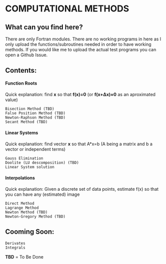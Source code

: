 # COMPUTATIONAL METHODS

## What can you find here?
There are only Fortran modules. There are no working programs in here as I only upload the functions/subroutines needed in order to have working methods.
If you would like me to upload the actual test programs you can open a Github Issue.

## Contents:

#### Function Roots
Quick explanation: find **x** so that **f(x)=0** (or **f(x+Δx)≈0** as an aproximated value)
```
Bisection Method (TBD)
False Position Method (TBD)
Newton-Raphson Method (TBD)
Secant Method (TBD)
```
#### Linear Systems
Quick explanation: find vector **x** so that A*x=b  (A being a matrix and b a vector or independent terms)
```
Gauss Elimination
Doolite (LU descomposition) (TBD)
Linear System solution
```
#### Interpolations
Quick explanation: Given a discrete set of data points, estimate f(x) so that you can have any (estimated) image
```
Direct Method
Lagrange Method
Newton Method (TBD)
Newton-Gregory Method (TBD)
```
## Cooming Soon:
```
Derivates
Integrals
```

**TBD** = To Be Done
